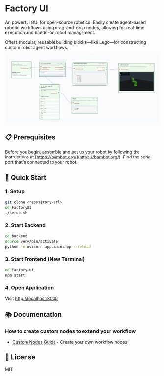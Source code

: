 # Factory UI

An powerful GUI for open-source robotics. Easily create agent-based robotic workflows using drag-and-drop nodes, allowing for real-time execution and hands-on robot management.

Offers modular, reusable building blocks—like Lego—for constructing custom robot agent workflows.

![FactoryUI Screenshot](screenshot.png)

## 📋 Prerequisites

Before you begin, assemble and set up your robot by following the instructions at [https://bambot.org/](https://bambot.org/). Find the serial port that's connected to your robot.


## 🚀 Quick Start

### 1. Setup
```bash
git clone <repository-url>
cd FactoryUI
./setup.sh
```

### 2. Start Backend
```bash
cd backend
source venv/bin/activate
python -m uvicorn app.main:app --reload
```

### 3. Start Frontend (New Terminal)
```bash
cd factory-ui
npm start
```

### 4. Open Application
Visit [http://localhost:3000](http://localhost:3000)

## 📚 Documentation

### How to create custom nodes to extend your workflow
- [Custom Nodes Guide](backend/custom_nodes/README.md) - Create your own workflow nodes


## 📄 License

MIT
